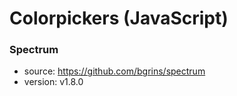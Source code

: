 # Colorpickers (JavaScript)

### Spectrum
* source: https://github.com/bgrins/spectrum
* version: v1.8.0
